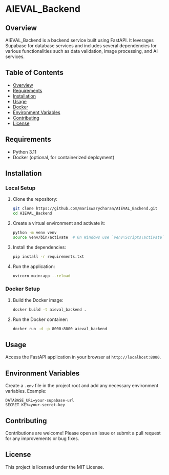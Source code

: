# AIEVAL_Backend

## Overview
AIEVAL_Backend is a backend service built using FastAPI. It leverages Supabase for database services and includes several dependencies for various functionalities such as data validation, image processing, and AI services.

## Table of Contents
- [Overview](#overview)
- [Requirements](#requirements)
- [Installation](#installation)
- [Usage](#usage)
- [Docker](#docker)
- [Environment Variables](#environment-variables)
- [Contributing](#contributing)
- [License](#license)

## Requirements
- Python 3.11
- Docker (optional, for containerized deployment)

## Installation

### Local Setup
1. Clone the repository:
   ```bash
   git clone https://github.com/mariswarycharan/AIEVAL_Backend.git
   cd AIEVAL_Backend
   ```

2. Create a virtual environment and activate it:
   ```bash
   python -m venv venv
   source venv/bin/activate  # On Windows use `venv\Scripts\activate`
   ```

3. Install the dependencies:
   ```bash
   pip install -r requirements.txt
   ```

4. Run the application:
   ```bash
   uvicorn main:app --reload
   ```

### Docker Setup
1. Build the Docker image:
   ```bash
   docker build -t aieval_backend .
   ```

2. Run the Docker container:
   ```bash
   docker run -d -p 8000:8000 aieval_backend
   ```

## Usage
Access the FastAPI application in your browser at `http://localhost:8000`.

## Environment Variables
Create a `.env` file in the project root and add any necessary environment variables. Example:
```env
DATABASE_URL=your-supabase-url
SECRET_KEY=your-secret-key
```

## Contributing
Contributions are welcome! Please open an issue or submit a pull request for any improvements or bug fixes.

## License
This project is licensed under the MIT License.
